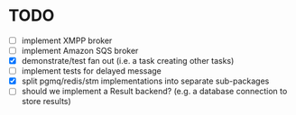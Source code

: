 # TODO

- [ ] implement XMPP broker
- [ ] implement Amazon SQS broker
- [X] demonstrate/test fan out (i.e. a task creating other tasks)
- [ ] implement tests for delayed message
- [X] split pgmq/redis/stm implementations into separate sub-packages
- [ ] should we implement a Result backend? (e.g. a database
      connection to store results)
